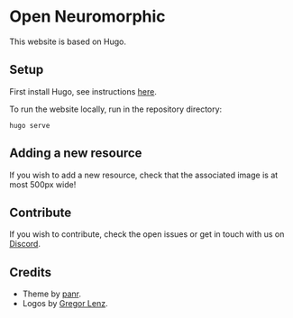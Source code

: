 # Open Neuromorphic

This website is based on Hugo.

## Setup

First install Hugo, see instructions [here](https://gohugo.io/installation/).

To run the website locally, run in the repository directory:
```
hugo serve
```

## Adding a new resource

If you wish to add a new resource, check that the associated image is at most 500px wide!

## Contribute 

If you wish to contribute, check the open issues or get in touch with us on [Discord](https://discord.gg/JParSCNe5k).

## Credits

- Theme by [panr](https://github.com/panr/hugo-theme-terminal).
- Logos by [Gregor Lenz](https://lenzgregor.com).
